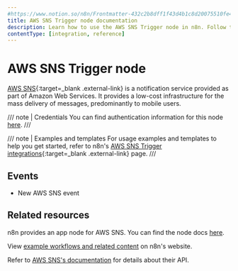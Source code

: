 ```yaml
---
#https://www.notion.so/n8n/Frontmatter-432c2b8dff1f43d4b1c8d20075510fe4
title: AWS SNS Trigger node documentation
description: Learn how to use the AWS SNS Trigger node in n8n. Follow technical documentation to integrate AWS SNS Trigger node into your workflows.
contentType: [integration, reference]
---
```


# AWS SNS Trigger node

[AWS SNS](https://aws.amazon.com/sns/){:target=_blank .external-link} is a notification service provided as part of Amazon Web Services. It provides a low-cost infrastructure for the mass delivery of messages, predominantly to mobile users.

/// note | Credentials
You can find authentication information for this node [here](/integrations/builtin/credentials/aws.md).
///

///  note  | Examples and templates
For usage examples and templates to help you get started, refer to n8n's [AWS SNS Trigger integrations](https://n8n.io/integrations/aws-sns-trigger/){:target=_blank .external-link} page.
///

## Events

* New AWS SNS event

## Related resources

n8n provides an app node for AWS SNS. You can find the node docs [here](/integrations/builtin/app-nodes/n8n-nodes-base.awssns.md).

View [example workflows and related content](https://n8n.io/integrations/aws-sns-trigger/) on n8n's website.

Refer to [AWS SNS's documentation](https://docs.aws.amazon.com/sns/latest/api/welcome.html) for details about their API.
